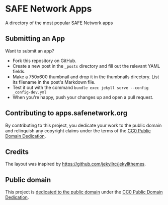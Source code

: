 # SAFE Network Apps

A directory of the most popular SAFE Network apps


## Submitting an App

Want to submit an app?

* Fork this repository on GitHub.
* Create a new post in the `_posts` directory and fill out the relevant YAML fields.
* Make a 750x600 thumbnail and drop it in the thumbnails directory. List its filename in the post's Markdown file.
* Test it out with the command `bundle exec jekyll serve --config _config-dev.yml`
* When you're happy, push your changes up and open a pull request.

## Contributing to apps.safenetwork.org

By contributing to this project, you dedicate your work to the public domain and relinquish any copyright claims under the terms of the [CC0 Public Domain Dedication](https://creativecommons.org/publicdomain/zero/1.0/).

## Credits

The layout was inspired by https://github.com/jekyllrc/jekyllthemes.

## Public domain

This project is [dedicated to the public domain](https://github.com/safenetwork/apps.safenetwork.org/blob/gh-pages/LICENSE.md) under the [CC0 Public Domain Dedication](https://creativecommons.org/publicdomain/zero/1.0/).
